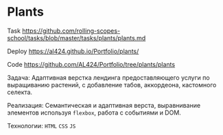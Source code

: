 # Plants

Task https://github.com/rolling-scopes-school/tasks/blob/master/tasks/plants/plants.md

Deploy https://al424.github.io/Portfolio/plants/

Code https://github.com/AL424/Portfolio/tree/plants/plants

Задача: Адаптивная верстка лендинга предоставляющего услуги по выращиванию растений, с добавление табов, аккордеона, кастомного селекта.

Реализация: Семантическая и адаптивная верста, выравнивание элементов используя ```flexbox```, работа с событиями и DOM.

Технологии: ```HTML``` ```CSS``` ```JS```

